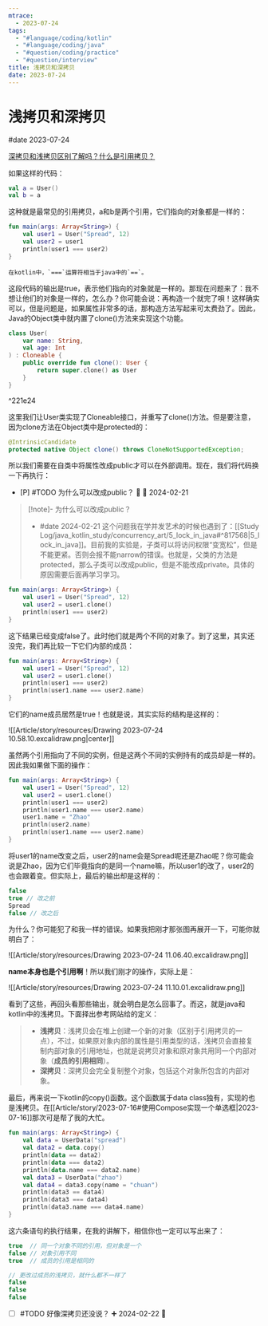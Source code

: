 ```yaml
---
mtrace:
  - 2023-07-24
tags:
  - "#language/coding/kotlin"
  - "#language/coding/java"
  - "#question/coding/practice"
  - "#question/interview"
title: 浅拷贝和深拷贝
date: 2023-07-24
---
```


# 浅拷贝和深拷贝

#date 2023-07-24

[深拷贝和浅拷贝区别了解吗？什么是引用拷贝？](https://javaguide.cn/java/basis/java-basic-questions-02.html#%E6%B7%B1%E6%8B%B7%E8%B4%9D%E5%92%8C%E6%B5%85%E6%8B%B7%E8%B4%9D%E5%8C%BA%E5%88%AB%E4%BA%86%E8%A7%A3%E5%90%97-%E4%BB%80%E4%B9%88%E6%98%AF%E5%BC%95%E7%94%A8%E6%8B%B7%E8%B4%9D)

如果这样的代码：

```kotlin
val a = User()
val b = a
```

这种就是最常见的引用拷贝，a和b是两个引用，它们指向的对象都是一样的：

```kotlin
fun main(args: Array<String>) {  
	val user1 = User("Spread", 12)  
	val user2 = user1  
	println(user1 === user2)  
}
```

```ad-note
在kotlin中，`===`运算符相当于java中的`==`。
```

这段代码的输出是true，表示他们指向的对象就是一样的。那现在问题来了：我不想让他们的对象是一样的，怎么办？你可能会说：再构造一个就完了唄！这样确实可以，但是问题是，如果属性非常多的话，那构造方法写起来可太费劲了。因此，Java的Object类中就内置了clone()方法来实现这个功能。

```kotlin
class User(  
	var name: String,  
	val age: Int  
) : Cloneable {  
	public override fun clone(): User {  
		return super.clone() as User  
	}
}
```

^221e24

这里我们让User类实现了Cloneable接口，并重写了clone()方法。但是要注意，因为clone方法在Object类中是protected的：

```java
@IntrinsicCandidate  
protected native Object clone() throws CloneNotSupportedException;
```

所以我们需要在自类中将属性改成public才可以在外部调用。现在，我们将代码换一下再执行：

- [P] #TODO 为什么可以改成public？ 🔽 🛫 2024-02-21

> [!note]- 为什么可以改成public？
> * #date 2024-02-21 这个问题我在学并发艺术的时候也遇到了：[[Study Log/java_kotlin_study/concurrency_art/5_lock_in_java#^817568|5_lock_in_java]]。目前我的实验是，子类可以将访问权限“变宽松”，但是不能更紧。否则会报不能narrow的错误。也就是，父类的方法是protected，那么子类可以改成public，但是不能改成private。具体的原因需要后面再学习学习。

```kotlin
fun main(args: Array<String>) {  
	val user1 = User("Spread", 12)  
	val user2 = user1.clone()  
	println(user1 === user2)  
}
```

这下结果已经变成false了。此时他们就是两个不同的对象了。到了这里，其实还没完，我们再比较一下它们内部的成员：

```kotlin
fun main(args: Array<String>) {  
	val user1 = User("Spread", 12)  
	val user2 = user1.clone()  
	println(user1 === user2)  
	println(user1.name === user2.name)
}
```

它们的name成员居然是true！也就是说，其实实际的结构是这样的：

![[Article/story/resources/Drawing 2023-07-24 10.58.10.excalidraw.png|center]]

虽然两个引用指向了不同的实例，但是这两个不同的实例持有的成员却是一样的。因此我如果做下面的操作：

```kotlin
fun main(args: Array<String>) {  
	val user1 = User("Spread", 12)  
	val user2 = user1.clone()  
	println(user1 === user2)  
	println(user1.name === user2.name)  
	user1.name = "Zhao"  
	println(user2.name)  
	println(user1.name === user2.name)  
}
```

将user1的name改变之后，user2的name会是Spread呢还是Zhao呢？你可能会说是Zhao，因为它们毕竟指向的是同一个name嘛，所以user1的改了，user2的也会跟着变。但实际上，最后的输出却是这样的：

```kotlin
false
true // 改之前
Spread
false // 改之后
```

为什么？你可能犯了和我一样的错误。如果我把刚才那张图再展开一下，可能你就明白了：

![[Article/story/resources/Drawing 2023-07-24 11.06.40.excalidraw.png]]

**name本身也是个引用啊**！所以我们刚才的操作，实际上是：

![[Article/story/resources/Drawing 2023-07-24 11.10.01.excalidraw.png]]

看到了这些，再回头看那些输出，就会明白是怎么回事了。而这，就是java和kotlin中的浅拷贝。下面择出参考网站给的定义：

> - **浅拷贝**：浅拷贝会在堆上创建一个新的对象（区别于引用拷贝的一点），不过，如果原对象内部的属性是引用类型的话，浅拷贝会直接复制内部对象的引用地址，也就是说拷贝对象和原对象共用同一个内部对象（**成员的引用相同**）。
> - **深拷贝**：深拷贝会完全复制整个对象，包括这个对象所包含的内部对象。

最后，再来说一下kotlin的copy()函数。这个函数属于data class独有，实现的也是浅拷贝。在[[Article/story/2023-07-16#使用Compose实现一个单选框|2023-07-16]]那次可是帮了我的大忙。

```kotlin
fun main(args: Array<String>) {  
	val data = UserData("spread")  
	val data2 = data.copy()  
	println(data == data2)  
	println(data === data2)  
	println(data.name === data2.name)  
	val data3 = UserData("zhao")  
	val data4 = data3.copy(name = "chuan")  
	println(data3 == data4)  
	println(data3 === data4)  
	println(data3.name === data4.name)  
}
```

这六条语句的执行结果，在我的讲解下，相信你也一定可以写出来了：

```kotlin
true  // 同一个对象不同的引用，但对象是一个
false // 对象引用不同
true  // 成员的引用是相同的

// 更改过成员的浅拷贝，就什么都不一样了
false
false
false
```

- [ ] #TODO 好像深拷贝还没说？ ➕ 2024-02-22 🔼 